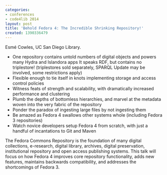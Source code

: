 ```yaml
---
categories:
- conferences
- code4lib 2014
layout: post
title: 'Behold Fedora 4: The Incredible Shrinking Repository!'
created: 1390336479
---
```

Esmé Cowles, UC San Diego Library. 

<ul>
<li>One repository contains untold numbers of digital objects and powers many Hydra and Islandora apps
It speaks RDF, but contains no triplestore! (triplestores sold separately, SPARQL Update may be involved, some restrictions apply)</li>
<li>Flexible enough to tie itself in knots implementing storage and access control policies</li>
<li>Witness feats of strength and scalability, with dramatically increased performance and clustering</li>
<li>Plumb the depths of bottomless hierarchies, and marvel at the metadata woven into the very fabric of the repository</li>
<li>Ponder the paradox of ingesting large files by not ingesting them</li>
<li>Be amazed as Fedora 4 swallows other systems whole (including Fedora 3 repositories)</li>
<li>Watch novice developers setup Fedora 4 from scratch, with just a handful of incantations to Git and Maven</li>
</ul>
The Fedora Commons Repository is the foundation of many digital collections, e-research, digital library, archives, digital preservation, institutional repository and open access publishing systems. This talk will focus on how Fedora 4 improves core repository functionality, adds new features, maintains backwards compatibility, and addresses the shortcomings of Fedora 3.
